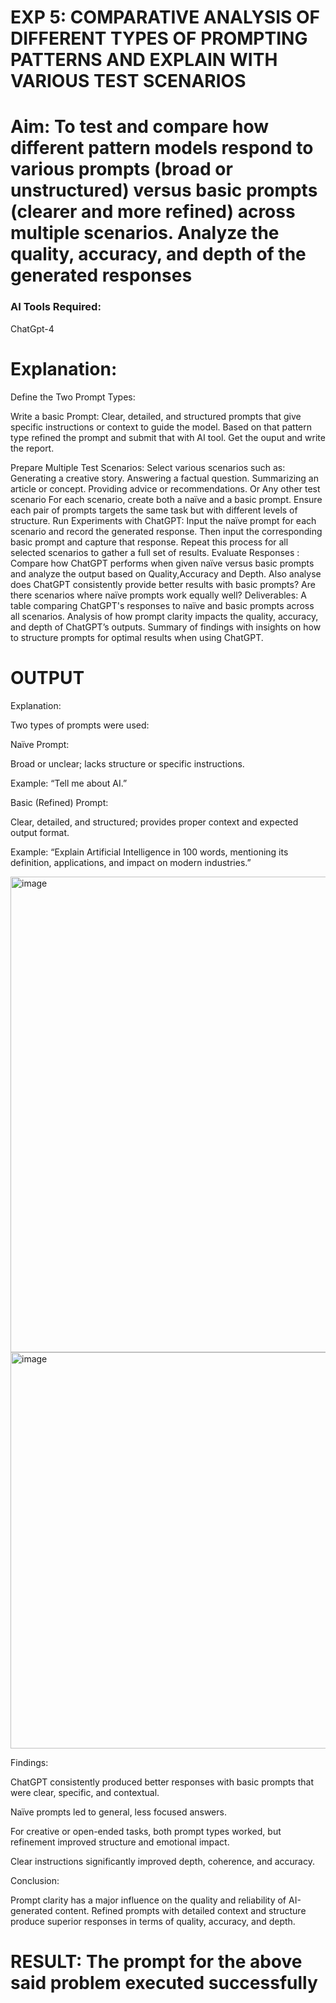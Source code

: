 

# EXP 5: COMPARATIVE ANALYSIS OF DIFFERENT TYPES OF PROMPTING PATTERNS AND EXPLAIN WITH VARIOUS TEST SCENARIOS

# Aim: To test and compare how different pattern models respond to various prompts (broad or unstructured) versus basic prompts (clearer and more refined) across multiple scenarios.  Analyze the quality, accuracy, and depth of the generated responses 

### AI Tools Required: 

ChatGpt-4

# Explanation: 
Define the Two Prompt Types:

Write a basic Prompt: Clear, detailed, and structured prompts that give specific instructions or context to guide the model.
Based on that pattern type refined the prompt and submit that with AI tool.
Get the ouput and write the report.

Prepare Multiple Test Scenarios:
Select various scenarios such as:
Generating a creative story.
Answering a factual question.
Summarizing an article or concept.
Providing advice or recommendations.
Or Any other test scenario
For each scenario, create both a naïve and a basic prompt. Ensure each pair of prompts targets the same task but with different levels of structure.
Run Experiments with ChatGPT:
Input the naïve prompt for each scenario and record the generated response.
Then input the corresponding basic prompt and capture that response.
Repeat this process for all selected scenarios to gather a full set of results.
Evaluate Responses : 
	Compare how ChatGPT performs when given naïve versus basic prompts and analyze the output based on Quality,Accuracy and Depth. Also analyse does ChatGPT consistently provide better results with basic prompts? Are there scenarios where naïve prompts work equally well?
Deliverables:
A table comparing ChatGPT's responses to naïve and basic prompts across all scenarios.
Analysis of how prompt clarity impacts the quality, accuracy, and depth of ChatGPT’s outputs.
Summary of findings with insights on how to structure prompts for optimal results when using ChatGPT.


# OUTPUT

Explanation:

Two types of prompts were used:

Naïve Prompt:

Broad or unclear; lacks structure or specific instructions.

Example: “Tell me about AI.”

Basic (Refined) Prompt:

Clear, detailed, and structured; provides proper context and expected output format.

Example: “Explain Artificial Intelligence in 100 words, mentioning its definition, applications, and impact on modern industries.”

<img width="1045" height="761" alt="image" src="https://github.com/user-attachments/assets/2bf5259c-2ebd-4ec7-b2c0-a5d9113244a9" />

<img width="1047" height="634" alt="image" src="https://github.com/user-attachments/assets/846224e9-7f0b-4ad4-8ce2-9e88a125e1d6" />

Findings:

ChatGPT consistently produced better responses with basic prompts that were clear, specific, and contextual.

Naïve prompts led to general, less focused answers.

For creative or open-ended tasks, both prompt types worked, but refinement improved structure and emotional impact.

Clear instructions significantly improved depth, coherence, and accuracy.

Conclusion:

Prompt clarity has a major influence on the quality and reliability of AI-generated content. Refined prompts with detailed context and structure produce superior responses in terms of quality, accuracy, and depth.


# RESULT: The prompt for the above said problem executed successfully
